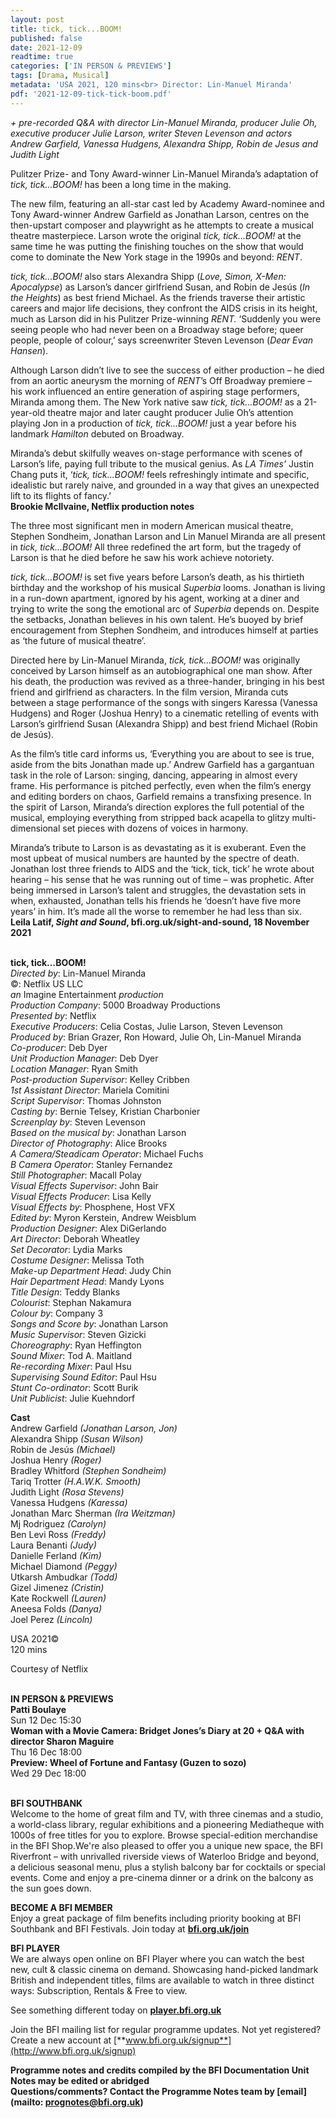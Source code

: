 ```yaml
---
layout: post
title: tick, tick...BOOM!
published: false
date: 2021-12-09
readtime: true
categories: ['IN PERSON & PREVIEWS']
tags: [Drama, Musical]
metadata: 'USA 2021, 120 mins<br> Director: Lin-Manuel Miranda'
pdf: '2021-12-09-tick-tick-boom.pdf'
---
```


_+ pre-recorded Q&A with director Lin-Manuel Miranda, producer Julie Oh, executive producer Julie Larson, writer Steven Levenson and actors Andrew Garfield, Vanessa Hudgens, Alexandra Shipp, Robin de Jesus and Judith Light_

Pulitzer Prize- and Tony Award-winner Lin-Manuel Miranda’s adaptation of _tick, tick...BOOM!_ has been a long time in the making.

The new film, featuring an all-star cast led by Academy Award-nominee and Tony Award-winner Andrew Garfield as Jonathan Larson, centres on the then-upstart composer and playwright as he attempts to create a musical theatre masterpiece. Larson wrote the original _tick, tick...BOOM!_ at the same time he was putting the finishing touches on the show that would come to dominate the New York stage in the 1990s and beyond: _RENT_.

_tick, tick...BOOM!_ also stars Alexandra Shipp (_Love, Simon, X-Men: Apocalypse_) as Larson’s dancer girlfriend Susan, and Robin de Jesús (_In the Heights_) as best friend Michael. As the friends traverse their artistic careers and major life decisions, they confront the AIDS crisis in its height, much as Larson did in his Pulitzer Prize-winning _RENT._ ‘Suddenly you were seeing people who had never been on a Broadway stage before; queer people, people of colour,’ says screenwriter Steven Levenson (_Dear Evan Hansen_).

Although Larson didn’t live to see the success of either production – he died from an aortic aneurysm the morning of _RENT_’s Off Broadway premiere – his work influenced an entire generation of aspiring stage performers, Miranda among them. The New York native saw _tick, tick...BOOM!_ as a 21-year-old theatre major and later caught producer Julie Oh’s attention playing Jon in a production of _tick, tick...BOOM!_ just a year before his landmark _Hamilton_ debuted on Broadway.

Miranda’s debut skilfully weaves on-stage performance with scenes of Larson’s life, paying full tribute to the musical genius. As _LA Times’_ Justin Chang puts it, ‘_tick, tick...BOOM!_ feels refreshingly intimate and specific, idealistic but rarely naive, and grounded in a way that gives an unexpected lift to its flights of fancy.’  
**Brookie McIlvaine, Netflix production notes**

The three most significant men in modern American musical theatre, Stephen Sondheim, Jonathan Larson and Lin Manuel Miranda are all present in _tick, tick…BOOM!_ All three redefined the art form, but the tragedy of Larson is that he died before he saw his work achieve notoriety.

_tick, tick…BOOM!_ is set five years before Larson’s death, as his thirtieth birthday and the workshop of his musical _Superbia_ looms. Jonathan is living in a run-down apartment, ignored by his agent, working at a diner and trying to write the song the emotional arc of _Superbia_ depends on. Despite the setbacks, Jonathan believes in his own talent. He’s buoyed by brief encouragement from Stephen Sondheim, and introduces himself at parties as ‘the future of musical theatre’.

Directed here by Lin-Manuel Miranda, _tick, tick…BOOM!_ was originally conceived by Larson himself as an autobiographical one man show. After his death, the production was revived as a three-hander, bringing in his best friend and girlfriend as characters. In the film version, Miranda cuts between a stage performance of the songs with singers Karessa (Vanessa Hudgens) and Roger (Joshua Henry) to a cinematic retelling of events with Larson’s girlfriend Susan (Alexandra Shipp) and best friend Michael (Robin de Jesús).

As the film’s title card informs us, ‘Everything you are about to see is true, aside from the bits Jonathan made up.’ Andrew Garfield has a gargantuan task in the role of Larson: singing, dancing, appearing in almost every frame. His performance is pitched perfectly, even when the film’s energy and editing borders on chaos, Garfield remains a transfixing presence. In the spirit of Larson, Miranda’s direction explores the full potential of the musical, employing everything from stripped back acapella to glitzy multi-dimensional set pieces with dozens of voices in harmony.

Miranda’s tribute to Larson is as devastating as it is exuberant. Even the most upbeat of musical numbers are haunted by the spectre of death. Jonathan lost three friends to AIDS and the ‘tick, tick, tick’ he wrote about hearing – his sense that he was running out of time – was prophetic. After being immersed in Larson’s talent and struggles, the devastation sets in when, exhausted, Jonathan tells his friends he ‘doesn’t have five more years’ in him. It’s made all the worse to remember he had less than six.  
**Leila Latif, _Sight and Sound_, bfi.org.uk/sight-and-sound, 18 November 2021**
<br><br>

**tick, tick…BOOM!**  
_Directed by_: Lin-Manuel Miranda  
©: Netflix US LLC  
_an_ Imagine Entertainment _production_  
_Production Company_: 5000 Broadway Productions  
_Presented by_: Netflix  
_Executive Producers_: Celia Costas, Julie Larson, Steven Levenson  
_Produced by_: Brian Grazer, Ron Howard, Julie Oh, Lin-Manuel Miranda  
_Co-producer_: Deb Dyer  
_Unit Production Manager_: Deb Dyer  
_Location Manager_: Ryan Smith  
_Post-production Supervisor_: Kelley Cribben  
_1st Assistant Director_: Mariela Comitini  
_Script Supervisor_: Thomas Johnston  
_Casting by_: Bernie Telsey, Kristian Charbonier  
_Screenplay by_: Steven Levenson  
_Based on the musical by_: Jonathan Larson  
_Director of Photography_: Alice Brooks  
_A Camera/Steadicam Operator_: Michael Fuchs  
_B Camera Operator_: Stanley Fernandez  
_Still Photographer_: Macall Polay  
_Visual Effects Supervisor_: John Bair  
_Visual Effects Producer_: Lisa Kelly  
_Visual Effects by_: Phosphene, Host VFX  
_Edited by_: Myron Kerstein, Andrew Weisblum  
_Production Designer_: Alex DiGerlando  
_Art Director_: Deborah Wheatley  
_Set Decorator_: Lydia Marks  
_Costume Designer_: Melissa Toth  
_Make-up Department Head_: Judy Chin  
_Hair Department Head_: Mandy Lyons  
_Title Design_: Teddy Blanks  
_Colourist_: Stephan Nakamura  
_Colour by_: Company 3  
_Songs and Score by_: Jonathan Larson  
_Music Supervisor_: Steven Gizicki  
_Choreography_: Ryan Heffington  
_Sound Mixer_: Tod A. Maitland  
_Re-recording Mixer_: Paul Hsu  
_Supervising Sound Editor_: Paul Hsu  
_Stunt Co-ordinator_: Scott Burik  
_Unit Publicist_: Julie Kuehndorf

**Cast**  
Andrew Garfield _(Jonathan Larson, Jon)_  
Alexandra Shipp _(Susan Wilson)_  
Robin de Jesús _(Michael)_  
Joshua Henry _(Roger)_  
Bradley Whitford _(Stephen Sondheim)_  
Tariq Trotter _(H.A.W.K. Smooth)_  
Judith Light _(Rosa Stevens)_  
Vanessa Hudgens _(Karessa)_  
Jonathan Marc Sherman _(Ira Weitzman)_  
Mj Rodriguez _(Carolyn)_  
Ben Levi Ross _(Freddy)_  
Laura Benanti _(Judy)_  
Danielle Ferland _(Kim)_  
Michael Diamond _(Peggy)_  
Utkarsh Ambudkar _(Todd)_  
Gizel Jimenez _(Cristin)_  
Kate Rockwell _(Lauren)_  
Aneesa Folds _(Danya)_  
Joel Perez _(Lincoln)_

USA 2021©  
120 mins

Courtesy of Netflix
<br><br>

**IN PERSON & PREVIEWS**<br>
**Patti Boulaye**<br>
Sun 12 Dec 15:30<br>
**Woman with a Movie Camera: Bridget Jones’s Diary at 20 + Q&A with director Sharon Maguire**<br>
Thu 16 Dec 18:00<br>
**Preview: Wheel of Fortune and Fantasy (Guzen to sozo)**<br>
Wed 29 Dec 18:00<br>
<br>

**BFI SOUTHBANK**  
Welcome to the home of great film and TV, with three cinemas and a studio, a world-class library, regular exhibitions and a pioneering Mediatheque with 1000s of free titles for you to explore. Browse special-edition merchandise in the BFI Shop.We&#39;re also pleased to offer you a unique new space, the BFI Riverfront – with unrivalled riverside views of Waterloo Bridge and beyond, a delicious seasonal menu, plus a stylish balcony bar for cocktails or special events. Come and enjoy a pre-cinema dinner or a drink on the balcony as the sun goes down.  

**BECOME A BFI MEMBER**  
Enjoy a great package of film benefits including priority booking at BFI Southbank and BFI Festivals. Join today at [**bfi.org.uk/join**](http://www.bfi.org.uk/join)  

**BFI PLAYER**  
 We are always open online on BFI Player where you can watch the best new, cult &amp; classic cinema on demand. Showcasing hand-picked landmark British and independent titles, films are available to watch in three distinct ways: Subscription, Rentals &amp; Free to view.  

See something different today on [**player.bfi.org.uk**](https://player.bfi.org.uk)  

Join the BFI mailing list for regular programme updates. Not yet registered? Create a new account at [**www.bfi.org.uk/signup**](http://www.bfi.org.uk/signup)

**Programme notes and credits compiled by the BFI Documentation Unit  
Notes may be edited or abridged  
Questions/comments? Contact the Programme Notes team by [email](mailto: prognotes@bfi.org.uk)**

<!--stackedit_data:
eyJoaXN0b3J5IjpbNjg5MTg3NDQzXX0=
-->
